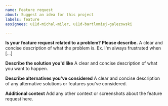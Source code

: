 ```yaml
---
name: Feature request
about: Suggest an idea for this project
labels: feature
assignees: u11d-michal-miler, u11d-bartlomiej-galezowski

---
```


**Is your feature request related to a problem? Please describe.**
A clear and concise description of what the problem is. Ex. I'm always frustrated when [...]

**Describe the solution you'd like**
A clear and concise description of what you want to happen.

**Describe alternatives you've considered**
A clear and concise description of any alternative solutions or features you've considered.

**Additional context**
Add any other context or screenshots about the feature request here.
